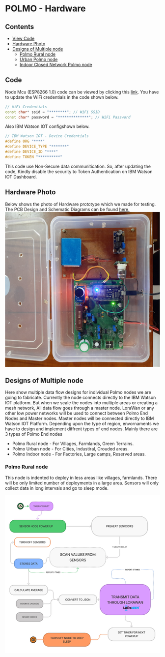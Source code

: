 # POLMO - Hardware


## Contents

- [View Code](#code)
- [Hardware Photo](#hardware-photo)
- [Designs of Multiple node](#designs-of-multiple-node)
    - [Polmo Rural node](polmo-rural-node)
    - [Urban Polmo node]()
    - [Indoor Closed Network Polmo node]()


## Code

Node Mcu (ESP8266 1.0) code can be viewed by clicking this [link](./Node%20Mcu%20Code/mqttclient.ino).
You have to update the WiFi credentials in the code shown below.

```cpp
// WiFi Credentials
const char* ssid = "********"; // WiFi SSID
const char* password = "**************"; // WiFi Password
```
Also IBM Watson IOT configshown below.
```cpp
// IBM Watson IOT - Device Credentials
#define ORG "****" 
#define DEVICE_TYPE "*******" 
#define DEVICE_ID "****" 
#define TOKEN "**********" 

```
This code use Non-Secure data communitication. So, after updating the code, Kindly disable the security to Token Authentication on IBM Watson IOT Dashboard.

## Hardware Photo
Below shows the photo of Hardware prototype which we made for testing.
The PCB Design and Schematic Diagrams can be found [here.](/PCB%20Design%20Files)
![Single Node Data flow](./Photos/hardware-prototype.jpg)

## Designs of Multiple node
Here show multiple data flow designs for individual Polmo nodes we are going to fabricate. Currently the node connects directly to the IBM Watson IOT platform. But when we scale the nodes into multiple areas or creating a mesh network, All data flow goes through a master node. LoraWan or any other low power networks will be used to connect between Polmo End Nodes and Master nodes. Master nodes will be connected directly to IBM Watson IOT Platform.
Depending upon the type of region, envornaments we have to design and implement diffrent types of end nodes. Mainly there are 3 types of Polmo End nodes
- Polmo Rural node - For Villages, Farmlands, Green Terrains.
- Polmo Urban node - For Cities, Industiral, Crouded areas.
- Polmo Indoor node - For Factories, Large camps, Reserved areas.

### Polmo Rural node
This node is indented to deploy in less areas like villages, farmlands. There will be only limited number of deployments in a large area. Sensors will only collect data in long intervals and go to sleep mode. 

![Rural node data flow](./../docs/images/Polmo-Rural-DataFlow.jpg)

